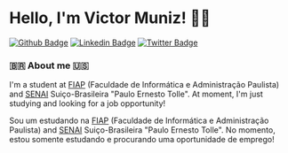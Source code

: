 # Hello, I'm Victor Muniz! 👨‍💻

[![Github Badge](https://img.shields.io/badge/-Github-000?style=flat-square&logo=Github&logoColor=white&link=https://github.com/VictorAlanSM)](https://github.com/VictorAlanSM)
[![Linkedin Badge](https://img.shields.io/badge/-LinkedIn-blue?style=flat-square&logo=Linkedin&logoColor=white&link=https://www.linkedin.com/in/victor-alan-6526b41b2/)](https://www.linkedin.com/in/victor-alan-6526b41b2/)
[![Twitter Badge](https://img.shields.io/badge/-Twitter-1ca0f1?style=flat-square&labelColor=1ca0f1&logo=twitter&logoColor=white&link=https://twitter.com/Victor_AMuniz)](https://twitter.com/Victor_AMuniz)


### 🇧🇷 About me 🇺🇸

I'm a student at [FIAP](https://www.fiap.com.br/) (Faculdade de Informática e Administração Paulista) and [SENAI](https://www.linkedin.com/school/senaisuico/?originalSubdomain=br) Suiço-Brasileira "Paulo Ernesto Tolle". At moment, I'm just studying and looking for a job opportunity!

Sou um estudando na [FIAP](https://www.fiap.com.br/) (Faculdade de Informática e Administração Paulista) and [SENAI](https://www.linkedin.com/school/senaisuico/?originalSubdomain=br) Suiço-Brasileira "Paulo Ernesto Tolle". No momento, estou somente estudando e procurando uma oportunidade de emprego!
